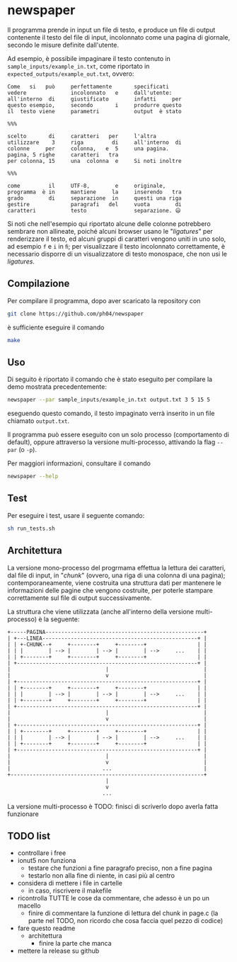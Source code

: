 # newspaper

Il programma prende in input un file di testo, e produce un file di output contenente il testo del file di input, incolonnato come una pagina di giornale, secondo le misure definite dall'utente.

Ad esempio, è possibile impaginare il testo contenuto in `sample_inputs/example_in.txt`, come riportato in `expected_outputs/example_out.txt`, ovvero:

```text
Come   si   può     perfettamente       specificati    
vedere              incolonnato   e     dall'utente:   
all'interno  di     giustificato        infatti     per
questo esempio,     secondo       i     produrre questo
il  testo viene     parametri           output  è stato

%%%

scelto       di     caratteri   per     l'altra        
utilizzare    3     riga         di     all'interno  di
colonne     per     colonna,   e  5     una pagina.    
pagina, 5 righe     caratteri   tra                    
per colonna, 15     una  colonna  e     Si noti inoltre

%%%

come         il     UTF-8,        e     originale,     
programma  è in     mantiene     la     inserendo   tra
grado        di     separazione  in     questi una riga
gestire             paragrafi   del     vuota        di
caratteri           testo               separazione. 😃
```

Si noti che nell'esempio qui riportato alcune delle colonne potrebbero sembrare non allineate, poiché alcuni browser usano le "_ligatures_" per renderizzare il testo, ed alcuni gruppi di caratteri vengono uniti in uno solo, ad esempio `f` e `i` in `ﬁ`; per visualizzare il testo incolonnato correttamente, è necessario disporre di un visualizzatore di testo monospace, che non usi le _ligatures_.

## Compilazione

Per compilare il programma, dopo aver scaricato la repository con

```sh
git clone https://github.com/ph04/newspaper
```

è sufficiente eseguire il comando

```sh
make
```

## Uso

Di seguito è riportato il comando che è stato eseguito per compilare la demo mostrata precedentemente:

```sh
newspaper --par sample_inputs/example_in.txt output.txt 3 5 15 5
```

eseguendo questo comando, il testo impaginato verrà inserito in un file chiamato `output.txt`.

Il programma può essere eseguito con un solo processo (comportamento di default), oppure attraverso la versione multi-processo, attivando la flag `--par` (o `-p`).

Per maggiori informazioni, consultare il comando

```sh
newspaper --help
```

## Test

Per eseguire i test, usare il seguente comando:

```sh
sh run_tests.sh
```

## Architettura

La versione mono-processo del progrmama effettua la lettura dei caratteri, dal file di input, in "_chunk_" (ovvero, una riga di una colonna di una pagina); contemporaneamente, viene costruita una struttura dati per mantenere le informazioni delle pagine che vengono costruite, per poterle stampare correttamente sul file di output successivamente.

La struttura che viene utilizzata (anche all'interno della versione multi-processo) è la seguente:

```text
+-----PAGINA--------------------------------------------------+
| +---LINEA-------------------------------------------------+ |
| | +-CHUNK--+     +--------+     +--------+                | |
| | |        | --> |        | --> |        | -->     ...    | |
| | +--------+     +--------+     +--------+                | |
| +---------------------------------------------------------+ |
|                              |                              |
|                              v                              |
| +---------------------------------------------------------+ |
| | +--------+     +--------+     +--------+                | |
| | |        | --> |        | --> |        | -->     ...    | |
| | +--------+     +--------+     +--------+                | |
| +---------------------------------------------------------+ |
|                              |                              |
|                              v                              |
| +---------------------------------------------------------+ |
| | +--------+     +--------+     +--------+                | |
| | |        | --> |        | --> |        | -->     ...    | |
| | +--------+     +--------+     +--------+                | |
| +---------------------------------------------------------+ |
|                              |                              |
|                              v                              |
|                             ...                             |
+-------------------------------------------------------------+
                               |                               
                               v
                              ...
```

La versione multi-processo è TODO: finisci di scriverlo dopo averla fatta funzionare

## TODO list

- controllare i free
- ionut5 non funziona
  - testare che funzioni a fine paragrafo preciso, non a fine pagina
  - testarlo non alla fine di niente, in casi più al centro
- considera di mettere i file in cartelle
  - in caso, riscrivere il makefile
- ricontrolla TUTTE le cose da commentare, che adesso è un po un macello
  - finire di commentare la funzione di lettura del chunk in page.c (la parte nel TODO, non ricordo che cosa faccia quel pezzo di codice)
- fare questo readme
  - architettura
    - finire la parte che manca
- mettere la release su github
